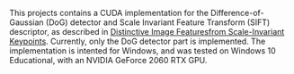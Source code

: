 This projects contains a CUDA implementation for the Difference-of-Gaussian (DoG) detector and Scale Invariant Feature Transform (SIFT) descriptor, as described in [Distinctive Image Featuresfrom Scale-Invariant Keypoints](https://www.cs.ubc.ca/~lowe/papers/ijcv04.pdf). Currently, only the DoG detector part is implemented. The implementation is intented for Windows, and was tested on Windows 10 Educational, with an NVIDIA GeForce 2060 RTX GPU.
